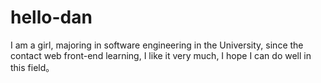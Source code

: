 # hello-dan


   I am a girl, majoring in software engineering in the University, since the contact web front-end learning, I like it very much, I hope I can do well in this field。
